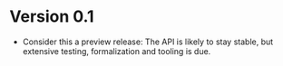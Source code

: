 # Version 0.1

* Consider this a preview release: The API is likely to stay stable, but
  extensive testing, formalization and tooling is due.

